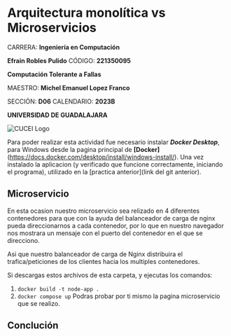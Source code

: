 # Arquitectura monolítica vs Microservicios

CARRERA: **Ingeniería en Computación**

**Efrain Robles Pulido** CÓDIGO: **221350095**

**Computación Tolerante a Fallas**

MAESTRO: **Michel Emanuel Lopez Franco**

SECCIÓN: **D06**    CALENDARIO: **2023B**

**UNIVERSIDAD DE GUADALAJARA**

![CUCEI Logo](https://static.wixstatic.com/media/689543_e867e5de31ce49e7a2c28f84eb1bacf8~mv2.png/v1/fill/w_560,h_150,al_c,q_85,usm_0.66_1.00_0.01,enc_auto/logoudggris.png)

Para poder realizar esta actividad fue necesario instalar ***Docker Desktop***, para Windows desde la pagina principal de **[Docker]**(https://docs.docker.com/desktop/install/windows-install/).
Una vez instalado la aplicacion (y verificado que funcione correctamente, iniciando el programa), utilizado en la [practica anterior](link del git anterior).

## Microservicio
En esta ocasion nuestro microservicio sea relizado en 4 diferentes contenedores para que con la ayuda del balanceador de carga de nginx pueda direccionarnos a cada contenedor, por lo que en nuestro navegador nos mostrara un mensaje con el puerto del contenedor en el que se direcciono. 

Asi que nuestro balanceador de carga de Nginx distribuira el trafica/peticiones de los clientes hacia los multiples contenedores.

Si descargas estos archivos de esta carpeta, y ejecutas los comandos:
1. `docker build -t node-app .` 
1. `docker compose up`
Podras probar por ti mismo la pagina microservicio que se realizo.

## Conclución
